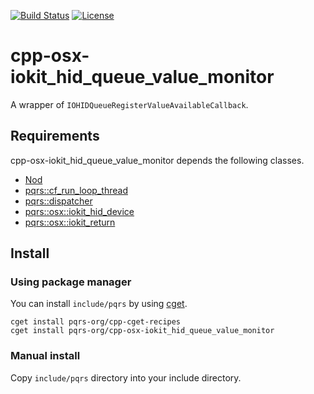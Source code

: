 [![Build Status](https://travis-ci.org/pqrs-org/cpp-osx-iokit_hid_queue_value_monitor.svg?branch=master)](https://travis-ci.org/pqrs-org/cpp-osx-iokit_hid_queue_value_monitor)
[![License](https://img.shields.io/badge/license-Boost%20Software%20License-blue.svg)](https://github.com/pqrs-org/cpp-osx-iokit_hid_queue_value_monitor/blob/master/LICENSE.md)

# cpp-osx-iokit_hid_queue_value_monitor

A wrapper of `IOHIDQueueRegisterValueAvailableCallback`.

## Requirements

cpp-osx-iokit_hid_queue_value_monitor depends the following classes.

- [Nod](https://github.com/fr00b0/nod)
- [pqrs::cf_run_loop_thread](https://github.com/pqrs-org/cpp-cf_run_loop_thread)
- [pqrs::dispatcher](https://github.com/pqrs-org/cpp-dispatcher)
- [pqrs::osx::iokit_hid_device](https://github.com/pqrs-org/cpp-osx-iokit_hid_device)
- [pqrs::osx::iokit_return](https://github.com/pqrs-org/cpp-osx-iokit_return)

## Install

### Using package manager

You can install `include/pqrs` by using [cget](https://github.com/pfultz2/cget).

```shell
cget install pqrs-org/cpp-cget-recipes
cget install pqrs-org/cpp-osx-iokit_hid_queue_value_monitor
```

### Manual install

Copy `include/pqrs` directory into your include directory.
